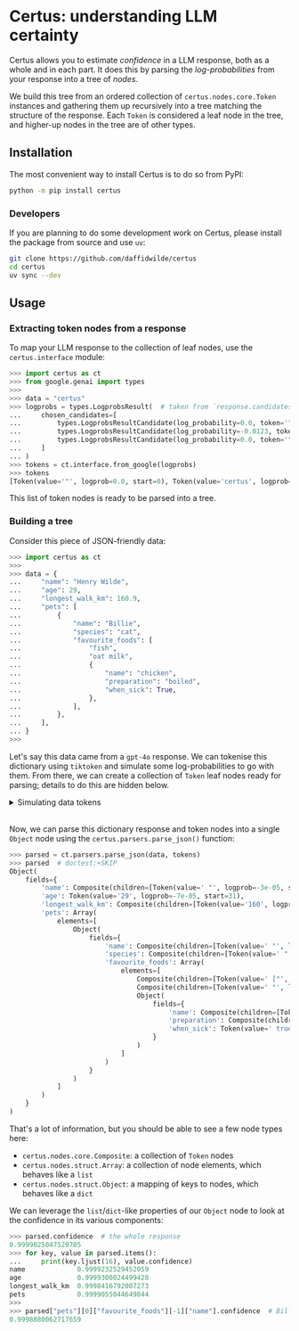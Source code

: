 # Certus: understanding LLM certainty

Certus allows you to estimate _confidence_ in a LLM response, both as a whole and in each part. It does this by parsing
the _log-probabilities_ from your response into a tree of _nodes_.

We build this tree from an ordered collection of `certus.nodes.core.Token` instances and gathering them up recursively
into a tree matching the structure of the response. Each `Token` is considered a leaf node in the tree, and higher-up
nodes in the tree are of other types.

## Installation

The most convenient way to install Certus is to do so from PyPI:

```bash
python -m pip install certus
```

### Developers

If you are planning to do some development work on Certus, please install the package from source and use `uv`:

```bash
git clone https://github.com/daffidwilde/certus
cd certus
uv sync --dev
```

## Usage

### Extracting token nodes from a response

To map your LLM response to the collection of leaf nodes, use the `certus.interface` module:

```python
>>> import certus as ct
>>> from google.genai import types
>>> 
>>> data = "certus"
>>> logprobs = types.LogprobsResult(  # taken from `response.candidates[0].logprobsResult`
...     chosen_candidates=[
...         types.LogprobsResultCandidate(log_probability=0.0, token='"', token_id=24),
...         types.LogprobsResultCandidate(log_probability=-0.0123, token="certus", token_id=42),
...         types.LogprobsResultCandidate(log_probability=0.0, token='"', token_id=24),
...     ]
... )
>>> tokens = ct.interface.from_google(logprobs)
>>> tokens
[Token(value='"', logprob=0.0, start=0), Token(value='certus', logprob=-0.0123, start=1), Token(value='"', logprob=0.0, start=7)]

```

This list of token nodes is ready to be parsed into a tree.

### Building a tree

Consider this piece of JSON-friendly data:

```python
>>> import certus as ct
>>> 
>>> data = {
...     "name": "Henry Wilde",
...     "age": 29,
...     "longest_walk_km": 160.9,
...     "pets": [
...         {
...             "name": "Billie",
...             "species": "cat",
...             "favourite_foods": [
...                 "fish",
...                 "oat milk",
...                 {
...                     "name": "chicken",
...                     "preparation": "boiled",
...                     "when_sick": True,
...                 },
...             ],
...         },
...     ],
... }
>>> 

```

Let's say this data came from a `gpt-4o` response. We can tokenise this dictionary using `tiktoken` and simulate some
log-probabilities to go with them. From there, we can create a collection of `Token` leaf nodes ready for parsing;
details to do this are hidden below.

<details>
<summary>Simulating data tokens</summary>

```python
>>> import json
>>> import random
>>> 
>>> import tiktoken
>>> 
>>> def tokenise_string(string: str, encoder: tiktoken.Encoding) -> list[str]:
...     encoded = encoder.encode(string)
...     return [encoder.decode_single_token_bytes(e).decode() for e in encoded]
>>> 
>>> encoder = tiktoken.encoding_for_model("gpt-4o")
>>> data_tokenised = tokenise_string(json.dumps(data), encoder)
>>> 
>>> random.seed(0)
>>> tokens, position = [], 0
>>> for t in data_tokenised:
...     tokens.append(ct.nodes.Token(t, -round(random.expovariate(1e4), 6), position))
...     position += len(t)
>>> 
>>> assert json.loads("".join(t.value for t in tokens)) == data
>>> 

```

</details>
<br>

Now, we can parse this dictionary response and token nodes into a single `Object` node using the
`certus.parsers.parse_json()` function:

```python
>>> parsed = ct.parsers.parse_json(data, tokens)
>>> parsed  # doctest:+SKIP
Object(
    fields={
        'name': Composite(children=[Token(value=' "', logprob=-3e-05, start=8), Token(value='Henry', logprob=-7.2e-05, start=10), Token(value=' Wilde', logprob=-5.2e-05, start=15), Token(value='",', logprob=-0.000153, start=21)]), 
        'age': Token(value='29', logprob=-7e-05, start=31),
        'longest_walk_km': Composite(children=[Token(value='160', logprob=-0.000131, start=54), Token(value='.', logprob=-0.000229, start=57), Token(value='9', logprob=-0.000115, start=58)]),
        'pets': Array(
            elements=[
                Object(
                    fields={
                        'name': Composite(children=[Token(value=' "', logprob=-0.0002, start=78), Token(value='Bill', logprob=-3e-05, start=80), Token(value='ie', logprob=-0.000163, start=84), Token(value='",', logprob=-8e-05, start=86)]),
                        'species': Composite(children=[Token(value=' "', logprob=-0.000174, start=99), Token(value='cat', logprob=-0.00011, start=101), Token(value='",', logprob=-0.0, start=104)]),
                        'favourite_foods': Array(
                            elements=[
                                Composite(children=[Token(value=' ["', logprob=-8.4e-05, start=125), Token(value='fish', logprob=-2.7e-05, start=128), Token(value='",', logprob=-0.000343, start=132)]),
                                Composite(children=[Token(value=' "', logprob=-0.000163, start=134), Token(value='o', logprob=-5.9e-05, start=136), Token(value='at', logprob=-8e-06, start=137), Token(value=' milk', logprob=-3.9e-05, start=139), Token(value='",', logprob=-7.1e-05, start=144)]), 
                                Object(
                                    fields={
                                        'name': Composite(children=[Token(value=' "', logprob=-0.000123, start=155), Token(value='ch', logprob=-7.9e-05, start=157), Token(value='icken', logprob=-0.000168, start=159), Token(value='",', logprob=-7.8e-05, start=164)]),
                                        'preparation': Composite(children=[Token(value=' "', logprob=-9.1e-05, start=181), Token(value='bo', logprob=-4.9e-05, start=183), Token(value='iled', logprob=-8.6e-05, start=185), Token(value='",', logprob=-3.4e-05, start=189)]),
                                        'when_sick': Token(value=' true', logprob=-9e-06, start=204)
                                    }
                                )
                            ]
                        )
                    }    
                )
            ]
        )
    }
)

```

That's a lot of information, but you should be able to see a few node types here:

- `certus.nodes.core.Composite`: a collection of `Token` nodes
- `certus.nodes.struct.Array`: a collection of node elements, which behaves like a `list`
- `certus.nodes.struct.Object`: a mapping of keys to nodes, which behaves like a `dict`

We can leverage the `list`/`dict`-like properties of our `Object` node to look at the confidence in its various
components:

```python
>>> parsed.confidence  # the whole response
0.9999025047529705
>>> for key, value in parsed.items():
...     print(key.ljust(16), value.confidence)
name             0.9999232529452059
age              0.9999300024499428
longest_walk_km  0.9998416792007273
pets             0.9999055044649844
>>> 
>>> parsed["pets"][0]["favourite_foods"][-1]["name"].confidence  # Billie's last favourite food
0.9998880062717659

```
